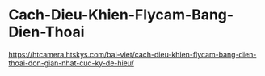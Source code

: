# Cach-Dieu-Khien-Flycam-Bang-Dien-Thoai
https://htcamera.htskys.com/bai-viet/cach-dieu-khien-flycam-bang-dien-thoai-don-gian-nhat-cuc-ky-de-hieu/
